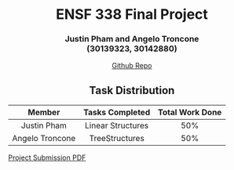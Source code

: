<div align=center>
<h1> ENSF 338 Final Project </h1>
<h3> Justin Pham and Angelo Troncone <br> (30139323, 30142880) </h3>

<a href="https://github.com/justin-phxm/ENSF338FinalProject">Github Repo</a>

<h2> Task Distribution </h2>

| Member | Tasks Completed | Total Work Done |
| :----: | :-------------: | :-------------: |
| Justin Pham | Linear Structures <br> | 50% |
| Angelo Troncone | TreeStructures <br> | 50% |
</div>

<a href="https://docs.google.com/document/d/1OMDmDNtuOL7DJYzWpMox__A1a6eA0p_weMavFG20WuY/edit?usp=sharing">Project Submission PDF</a>
